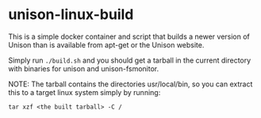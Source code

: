 # unison-linux-build

This is a simple docker container and script that builds a newer version of Unison than is available from apt-get or the Unison website.

Simply run `./build.sh` and you should get a tarball in the current directory with binaries for unison and unison-fsmonitor.

NOTE: The tarball contains the directories usr/local/bin, so you can extract this to a target linux system simply by running:

`
tar xzf <the built tarball> -C /
`
